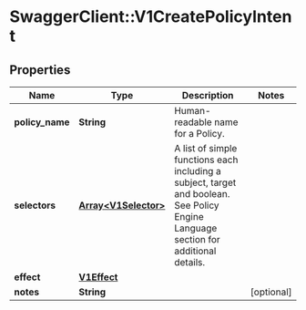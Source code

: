 # SwaggerClient::V1CreatePolicyIntent

## Properties
Name | Type | Description | Notes
------------ | ------------- | ------------- | -------------
**policy_name** | **String** | Human-readable name for a Policy. | 
**selectors** | [**Array&lt;V1Selector&gt;**](V1Selector.md) | A list of simple functions each including a subject, target and boolean. See Policy Engine Language section for additional details. | 
**effect** | [**V1Effect**](V1Effect.md) |  | 
**notes** | **String** |  | [optional] 

